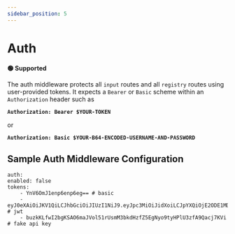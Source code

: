 ```yaml
---
sidebar_position: 5
---
```


# Auth

**🟢 Supported**

The auth middleware protects all `input` routes and all `registry` routes using user-provided tokens. It expects a `Bearer` or `Basic` scheme within an `Authorization` header such as

**`Authorization: Bearer $YOUR-TOKEN`**

or

**`Authorization: Basic $YOUR-B64-ENCODED-USERNAME-AND-PASSWORD`**


## Sample Auth Middleware Configuration


```
auth:
enabled: false
tokens:
    - YnV6OmJ1enp6enp6eg== # basic
    - eyJ0eXAiOiJKV1QiLCJhbGciOiJIUzI1NiJ9.eyJpc3MiOiJidXoiLCJpYXQiOjE2ODE1MDg4MTMsImV4cCI6MTcxMzA0NDgxMywiYXVkIjoiYnV6LmRldiIsInN1YiI6ImJ1ekBidXouZGV2Iiwic3lzdGVtIjoiYnV6Iiwicm9sZSI6ImJ1eiIsInRvcGljIjoiYnV6In0.6I1iRZeYlw_lNWQr1EMJf3VcEMoWd9kPtmxIUMvUST0 # jwt
    - buzkKLfwI2bgKSAO6maJVol51rUsmM3bkdHzfZ5EgNyo9tyHPlU3zfA9Qacj7KVi # fake api key
```
